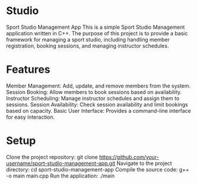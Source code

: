 # Studio
Sport Studio Management App
This is a simple Sport Studio Management application written in C++. The purpose of this project is to provide a basic framework for managing a sport studio, including handling member registration, booking sessions, and managing instructor schedules.

# Features
Member Management: Add, update, and remove members from the system.
Session Booking: Allow members to book sessions based on availability.
Instructor Scheduling: Manage instructor schedules and assign them to sessions.
Session Availability: Check session availability and limit bookings based on capacity.
Basic User Interface: Provides a command-line interface for easy interaction.

# Setup
Clone the project repository: git clone https://github.com/your-username/sport-studio-management-app.git
Navigate to the project directory: cd sport-studio-management-app
Compile the source code: g++ -o main main.cpp
Run the application: ./main

